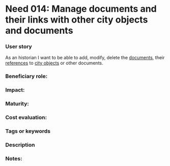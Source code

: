 
# Need 014: Manage documents and their links with other city objects and documents

### User story

As an historian I want to be able to add, modify, delete the [documents](https://github.com/MEPP-team/RICT/blob/master/Doc/Devel/Needs/Definitions.md#document), their [references](https://github.com/MEPP-team/RICT/blob/master/Doc/Devel/Needs/Definitions.md#reference-aka-link) to [city objects](https://github.com/MEPP-team/RICT/blob/master/Doc/Devel/Needs/Definitions.md#city-object) or other documents.

### Beneficiary role: 

### Impact: 

### Maturity:

### Cost evaluation:

### Tags or keywords

### Description

### Notes:

